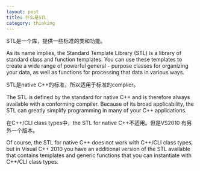 ```yaml
---
layout: post
title: 什么是STL
category: thinking
---
```


STL是一个库，提供一些标准的类和功能。

As its name implies, the Standard Template Library (STL) is a library of standard class and function templates. You can use these templates to create a wide range of powerful general - purpose classes for organizing your data, as well as functions for processing that data in various ways. 

STL是native C++的标准，所以适用于标准的complier。 

The STL is deﬁned by the standard for native C++ and is therefore always available with a conforming compiler. Because of its broad applicability, the STL can greatly simplify programming in many of your C++ applications. 

在C++/CLI class types中，the STL for native C++不适用。但是VS2010 有另外一个版本。

Of course, the STL for native C++ does not work with C++/CLI class types, but in Visual C++ 2010 you have an additional version of the STL available that contains templates and generic functions that you can instantiate with C++/CLI class types. 